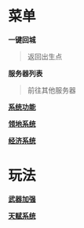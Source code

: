 # 菜单
**一键回城**
>返回出生点
>
**服务器列表**

>前往其他服务器

**[系统功能](docs/1.2)**

**[领地系统 ](docs/1.3)**

**[经济系统 ](docs/1.4)**
# 玩法

**[武器加强 ](docs/2.1)**

**[天赋系统 ](docs/2.2)**

